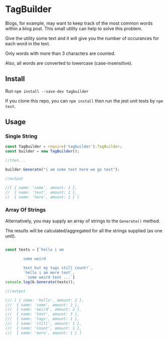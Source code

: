 # TagBuilder

Blogs, for example, may want to keep track of the most common words within a blog post. This small utility can help to solve this problem.

Give the utility some text and it will give you the number of occurances for each word in the text.

Only words with more than 3 characters are counted.

Also, all words are converted to lowercase (case-insensitive).

## Install
Run ```npm install --save-dev tagbuilder```

If you clone this repo, you can ```npm install``` then run the jest unit tests by ```npm test```.

## Usage

### Single String

```javascript
const TagBuilder = require('tagbuilder').TagBuilder;
const builder = new TagBuilder();

//then...

builder.Generate("i am some text here we go text");

//output

//[ { name: 'some', amount: 1 },
//  { name: 'text', amount: 2 },
//  { name: 'here', amount: 1 } ]
```

### Array Of Strings

Alternatively, you may supply an array of strings to the ```Generate()``` method.

The results will be calculated/aggregated for all the strings supplied (as one unit).

```javascript

const texts = [`hello i am

        some weird
        
        text but my tags still count!`,
        `hello i am more text`,
         `some weird text ...`]
console.log(b.Generate(texts));

///output

/// [ { name: 'hello', amount: 2 },
///  { name: 'some', amount: 2 },
///  { name: 'weird', amount: 2 },
///  { name: 'text', amount: 3 },
///  { name: 'tags', amount: 1 },
///  { name: 'still', amount: 1 },
///  { name: 'count', amount: 1 },
///  { name: 'more', amount: 1 } ]

```

